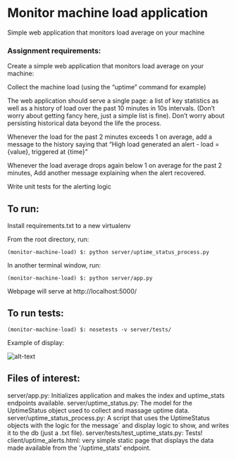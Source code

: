 # Monitor machine load application

Simple web application that monitors load average on your machine

### Assignment requirements:

Create a simple web application that monitors load average on your machine:

Collect the machine load (using the “uptime” command for example)

The web application should serve a single page: a list of key statistics as well as a history of load over the past 10 minutes in 10s intervals. (Don’t worry about getting fancy here, just a simple list is fine). Don’t worry about persisting historical data beyond the life the process.

Whenever the load for the past 2 minutes exceeds 1 on average, add a message to the history saying that “High load generated an alert - load = {value}, triggered at {time}”

Whenever the load average drops again below 1 on average for the past 2 minutes, Add another message explaining when the alert recovered.

Write unit tests for the alerting logic


## To run:

Install requirements.txt to a new virtualenv

From the root directory, run:

```(monitor-machine-load) $: python server/uptime_status_process.py```

In another terminal window, run:

```(monitor-machine-load) $: python server/app.py```

Webpage will serve at http://localhost:5000/

## To run tests:

```(monitor-machine-load) $: nosetests -v server/tests/```


Example of display:

![alt-text](https://d2ppvlu71ri8gs.cloudfront.net/items/1g3C1Y453r0S0R1X3f12/Screen%20Recording%202017-05-15%20at%2008.53%20PM.gif?v=268961e3 "Example of Monitor Machine Load webpage")

## Files of interest:
server/app.py: Initializes application and makes the index and uptime_stats endpoints available.
server/uptime_status.py: The model for the UptimeStatus object used to collect and massage uptime data.
server/uptime_status_process.py: A script that uses the UptimeStatus objects with the logic for the message` and display logic to show, and writes it to the db (just a .txt file).
server/tests/test_uptime_stats.py: Tests!
client/uptime_alerts.html: very simple static page that displays the data made available from the '/uptime_stats' endpoint.

